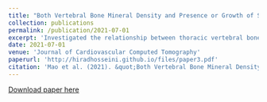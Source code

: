 ```yaml
---
title: "Both Vertebral Bone Mineral Density and Presence or Growth of Schmorl's Node Are Important Pedictors for Future Vertebral Fracture"
collection: publications
permalink: /publication/2021-07-01
excerpt: 'Investigated the relationship between thoracic vertebral bone mineral density (BMD), Schmorl's Node presence/growth and presence of vertebral fracture in 3409 consecutive patients (1730 F) who underwent non-contrast heart and chest CT scans. Schmorl's Node prevalence increased progressively with advanced age and was inversely related to BMD. Both Schmorl's Node presence and vertebral BMD were shown to be associated with VF.'
date: 2021-07-01
venue: 'Journal of Cardiovascular Computed Tomography'
paperurl: 'http://hiradhosseini.github.io/files/paper3.pdf'
citation: 'Mao et al. (2021). &quot;Both Vertebral Bone Mineral Density and Presence or Growth of Schmorl's Node Are Important Pedictors for Future Vertebral Fracture.&quot; <i>Journal of Cardiovascular Computed Tomography</i>. 15(3).'
---
```

[Download paper here](http://hiradhossein.github.io/files/paper3.pdf)


